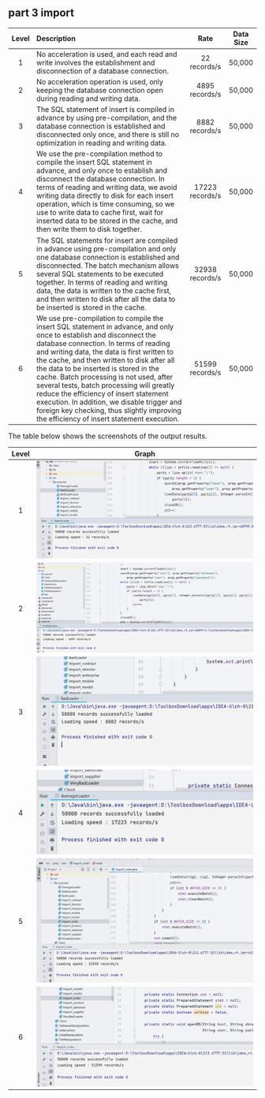 ## part 3 import

| Level | Description                                                  |      Rate       | Data Size |
| :---: | :----------------------------------------------------------- | :-------------: | :-------: |
|   1   | No acceleration is used, and each read and write involves the establishment and disconnection of a database connection. |  22 records/s   |  50,000   |
|   2   | No acceleration operation is used, only keeping the database connection open during reading and writing data. | 4895 records/s  |  50,000   |
|   3   | The SQL statement of insert is compiled in advance by using pre-compilation, and the database connection is established and disconnected only once, and there is still no optimization in reading and writing data. | 8882 records/s  |  50,000   |
|   4   | We use the pre-compilation method to compile the insert SQL statement in advance, and only once to establish and disconnect the database connection. In terms of reading and writing data, we avoid writing data directly to disk for each insert operation, which is time consuming, so we use to write data to cache first, wait for inserted data to be stored in the cache, and then write them to disk together. | 17223 records/s |  50,000   |
|   5   | The SQL statements for insert are compiled in advance using pre-compilation and only one database connection is established and disconnected. The batch mechanism allows several SQL statements to be executed together. In terms of reading and writing data, the data is written to the cache first, and then written to disk after all the data to be inserted is stored in the cache. | 32938 records/s |  50,000   |
|   6   | We use pre-compilation to compile the insert SQL statement in advance, and only once to establish and disconnect the database connection. In terms of reading and writing data, the data is first written to the cache, and then written to disk after all the data to be inserted is stored in the cache. Batch processing is not used, after several tests, batch processing will greatly reduce the efficiency of insert statement execution. In addition, we disable trigger and foreign key checking, thus slightly improving the efficiency of insert statement execution. | 51599 records/s |  50,000   |

The table below shows the screenshots of the output results.

| Level |          Graph          |
| :---: | :---------------------: |
|   1   |   ![awful](awful.png)   |
|   2   | ![verybad](verybad.png) |
|   3   |     ![bad](bad.png)     |
|   4   | ![average](average.png) |
|   5   |    ![good](good.png)    |
|   6   |  ![better](better.png)  |

